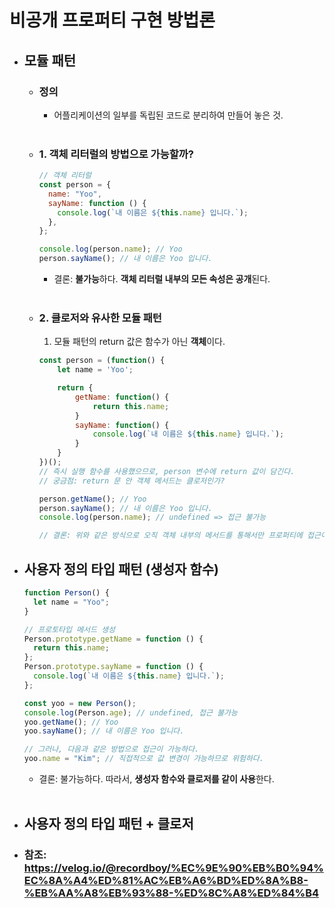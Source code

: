 # 비공개 프로퍼티 구현 방법론

- ## 모듈 패턴

  - ### 정의

    - 어플리케이션의 일부를 독립된 코드로 분리하여 만들어 놓은 것.<br><br>

  - ### 1. 객체 리터럴의 방법으로 가능할까?

    ```javascript
    // 객체 리터럴
    const person = {
      name: "Yoo",
      sayName: function () {
        console.log(`내 이름은 ${this.name} 입니다.`);
      },
    };

    console.log(person.name); // Yoo
    person.sayName(); // 내 이름은 Yoo 입니다.
    ```

    - 결론: **불가능**하다. **객체 리터럴 내부의 모든 속성은 공개**된다.<br><br>

  - ### 2. 클로저와 유사한 모듈 패턴

    1. 모듈 패턴의 return 값은 함수가 아닌 **객체**이다.

    ```javascript
    const person = (function() {
        let name = 'Yoo';

        return {
            getName: function() {
                return this.name;
            }
            sayName: function() {
                console.log(`내 이름은 ${this.name} 입니다.`);
            }
        }
    })();
    // 즉시 실행 함수를 사용했으므로, person 변수에 return 값이 담긴다.
    // 궁금점: return 문 안 객체 메서드는 클로저인가?

    person.getName(); // Yoo
    person.sayName(); // 내 이름은 Yoo 입니다.
    console.log(person.name); // undefined => 접근 불가능

    // 결론: 위와 같은 방식으로 오직 객체 내부의 메서드를 통해서만 프로퍼티에 접근이 가능하다.
    ```

- ## 사용자 정의 타입 패턴 (생성자 함수)

  ```javascript
  function Person() {
    let name = "Yoo";
  }

  // 프로토타입 메서드 생성
  Person.prototype.getName = function () {
    return this.name;
  };
  Person.prototype.sayName = function () {
    console.log(`내 이름은 ${this.name} 입니다.`);
  };

  const yoo = new Person();
  console.log(Person.age); // undefined, 접근 불가능
  yoo.getName(); // Yoo
  yoo.sayName(); // 내 이름은 Yoo 입니다.

  // 그러나, 다음과 같은 방법으로 접근이 가능하다.
  yoo.name = "Kim"; // 직접적으로 값 변경이 가능하므로 위험하다.
  ```

  - 결론: 불가능하다. 따라서, **생성자 함수와 클로저를 같이 사용**한다.<br><br>

- ## 사용자 정의 타입 패턴 + 클로저

- ### 참조: https://velog.io/@recordboy/%EC%9E%90%EB%B0%94%EC%8A%A4%ED%81%AC%EB%A6%BD%ED%8A%B8-%EB%AA%A8%EB%93%88-%ED%8C%A8%ED%84%B4
